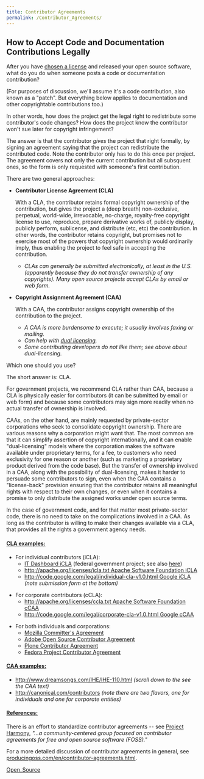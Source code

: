 ```yaml
---
title: Contributor Agreements
permalink: /Contributor_Agreements/
---
```


How to Accept Code and Documentation Contributions Legally
----------------------------------------------------------

After you have [chosen a license](/Choosing_a_License "wikilink") and released your open source software, what do you do when someone posts a code or documentation contribution?

(For purposes of discussion, we'll assume it's a code contribution, also known as a "patch". But everything below applies to documentation and other copyrightable contributions too.)

In other words, how does the project get the legal right to redistribute some contributor's code changes? How does the project know the contributor won't sue later for copyright infringement?

The answer is that the contributor *gives* the project that right formally, by signing an agreement saying that the project can redistribute the contributed code. Note the contributor only has to do this once per project. The agreement covers not only the current contribution but all subsquent ones, so the form is only requested with someone's first contribution.

There are two general approaches:

-   **Contributor License Agreement (CLA)**

    With a CLA, the contributor retains formal copyright ownership of the contribution, but gives the project a (deep breath) non-exclusive, perpetual, world-wide, irrevocable, no-charge, royalty-free copyright license to use, reproduce, prepare derivative works of, publicly display, publicly perform, sublicense, and distribute (etc, etc) the contribution. In other words, the contributor retains copyright, but promises not to exercise most of the powers that copyright ownership would ordinarily imply, thus enabling the project to feel safe in accepting the contribution.

    -   *CLAs can generally be submitted electronically, at least in the U.S. (apparently because they do not transfer ownership of any copyrights). Many open source projects accept CLAs by email or web form.*

<!-- -->

-   **Copyright Assignment Agreement (CAA)**

    With a CAA, the contributor assigns copyright ownership of the contribution to the project.

    -   *A CAA is more burdensome to execute; it usually involves faxing or mailing.*
    -   *Can help with [dual licensing](/Choosing_a_License#Dual_Licensing "wikilink").*
    -   *Some contributing developers do not like them; see above about dual-licensing.*

Which one should you use?

The short answer is: CLA.

For government projects, we recommend CLA rather than CAA, because a CLA is physically easier for contributors (it can be submitted by email or web form) and because some contributors may sign more readily when no actual transfer of ownership is involved.

CAAs, on the other hand, are mainly requested by private-sector corporations who seek to consolidate copyright ownership. There are various reasons why a corporation might want that. The most common are that it can simplify assertion of copyright internationally, and it can enable "dual-licensing" models where the corporation makes the software available under proprietary terms, for a fee, to customers who need exclusivity for one reason or another (such as marketing a proprietary product derived from the code base). But the transfer of ownership involved in a CAA, along with the possibility of dual-licensing, makes it harder to persuade some contributors to sign, even when the CAA contains a "license-back" provision ensuring that the contributor retains all meaningful rights with respect to their own changes, or even when it contains a promise to only distribute the assigned works under open source terms.

In the case of government code, and for that matter most private-sector code, there is no need to take on the complications involved in a CAA. As long as the contributor is willing to make their changes available via a CLA, that provides all the rights a government agency needs.

#### <u>CLA examples:</u>

-   For individual contributors (iCLA):
    -   [IT Dashboard iCLA](http://sourceforge.net/projects/it-dashboard/files/Documents/IT%20Dashboard%20-%20Contributor%20License%20Agreement.pdf/download) (federal government project; see also [here](https://sourceforge.net/apps/mediawiki/it-dashboard/index.php?title=Main_Page))
    -   [<http://apache.org/licenses/icla.txt> Apache Software Foundation iCLA](http://apache.org/licenses/icla.txt)
    -   [<http://code.google.com/legal/individual-cla-v1.0.html> Google iCLA](http://code.google.com/legal/individual-cla-v1.0.html) *(note submission form at the bottom)*

<!-- -->

-   For corporate contributors (cCLA):
    -   [<http://apache.org/licenses/ccla.txt> Apache Software Foundation cCAA](http://apache.org/licenses/ccla.txt)
    -   [<http://code.google.com/legal/corporate-cla-v1.0.html> Google cCAA](http://code.google.com/legal/corporate-cla-v1.0.html)

<!-- -->

-   For both individuals and corporations:
    -   [Mozilla Committer's Agreement](http://www.mozilla.org/hacking/notification/)
    -   [Adobe Open Source Contributor Agreement](http://opensource.adobe.com/wiki/display/site/Contributor+Agreement)
    -   [Plone Contributor Agreement](http://plone.org/foundation/contributors-agreement/agreement.pdf/view)
    -   [Fedora Project Contributor Agreement](https://fedoraproject.org/wiki/Legal:Fedora_Project_Contributor_Agreement)

#### <u>CAA examples:</u>

-   [<http://www.dreamsongs.com/IHE/IHE-110.html>](http://www.dreamsongs.com/IHE/IHE-110.html) *(scroll down to the see the CAA text)*
-   [<http://canonical.com/contributors>](http://www.canonical.com/contributors) *(note there are two flavors, one for individuals and one for corporate entities)*

#### <u>References:</u>

There is an effort to standardize contributor agreements -- see [Project Harmony](http://harmonyagreements.org/), *"...a community-centered group focused on contributor agreements for free and open source software (FOSS)."*

For a more detailed discussion of contributor agreements in general, see [producingoss.com/en/contributor-agreements.html](http://producingoss.com/en/contributor-agreements.html).

[Open_Source](/Category:Open_Source "wikilink")
